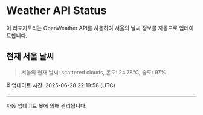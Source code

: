 
# Weather API Status

이 리포지토리는 OpenWeather API를 사용하여 서울의 날씨 정보를 자동으로 업데이트합니다.

## 현재 서울 날씨
> 서울의 현재 날씨: scattered clouds, 온도: 24.78°C, 습도: 97%

⏳ 업데이트 시간: 2025-06-28 22:19:58 (UTC)

---
자동 업데이트 봇에 의해 관리됩니다.
